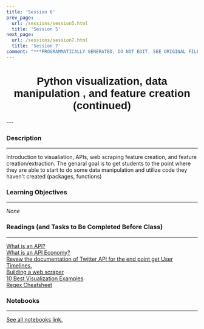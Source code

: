 ```yaml
---
title: 'Session 6'
prev_page:
  url: /sessions/session5.html
  title: 'Session 5'
next_page:
  url: /sessions/session7.html
  title: 'Session 7'
comment: "***PROGRAMMATICALLY GENERATED, DO NOT EDIT. SEE ORIGINAL FILES IN /content***"
---
```

<h1  style="font-family:  Verdana,  Geneva,  sans-serif;  text-align:center">Python  visualization,  data  manipulation  ,  and  feature  creation  (continued)</h1> 
--- 
 
###  Description 
--- 
 
Introduction  to  visualiation,    APIs,  web  scraping  feature  creation,  and  feature  creation/extraction.    The  genaral  goal  is  to  get  students  to  the  point  where  they  are  able  to  start  to  do  some  data  manipulation  and  utilize  code  they  haven't  created  (packages,  functions) 
 
###  Learning  Objectives 
---   
 
*None* 
 
###  Readings  (and  Tasks  to  Be  Completed  Before  Class) 
--- 
 
[What  is  an  API?](https://www.freecodecamp.org/news/what-is-an-api-in-english-please-b880a3214a82/)<br>[What  is  an  API  Economy?](https://www.mulesoft.com/resources/api/what-is-an-api-economy)<br>[Revew  the  documentation  of  Twitter  API  for  the  end  point  get  User  Timelines.  ](https://developer.twitter.com/en/docs/tweets/timelines/api-reference/get-statuses-user_timeline.html)<br>[Building  a  web  scraper](https://www.dataquest.io/blog/web-scraping-tutorial-python/)<br>[10  Best  Visualization  Examples](https://www.tableau.com/learn/articles/best-beautiful-data-visualization-examples)<br>[Regex  Cheatsheet](https://medium.com/factory-mind/regex-tutorial-a-simple-cheatsheet-by-examples-649dc1c3f285) 
 
###  Notebooks 
--- 
[See  all  notebooks  link.](https://rpi.analyticsdojo.com/notebooks/index.html) 

